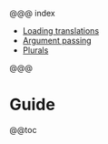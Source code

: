 @@@ index

* [Loading translations](guide-loading.md)
* [Argument passing](guide-arguments.md)
* [Plurals](guide-plurals.md)

@@@

# Guide

@@toc